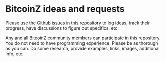 # BitcoinZ ideas and requests
Please use the [Github issues in this repository](https://sgithub.com/bitcoinzs-support/requests/issues) to log ideas, track their progress, have discussions to figure out specifics, etc.

Any and all BitcoinZ community members can participate in this repository. You do not need to have programming experience. Please be as thorough as you can. Do some research, provide examples, links, images, additional info, etc.

